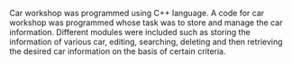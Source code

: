 Car workshop was programmed using C++ language. A code for car workshop was programmed whose task was to store and manage the car information. Different modules were included such as storing the information of various car, editing, searching, deleting and then retrieving the desired car information on the basis of certain criteria. 
